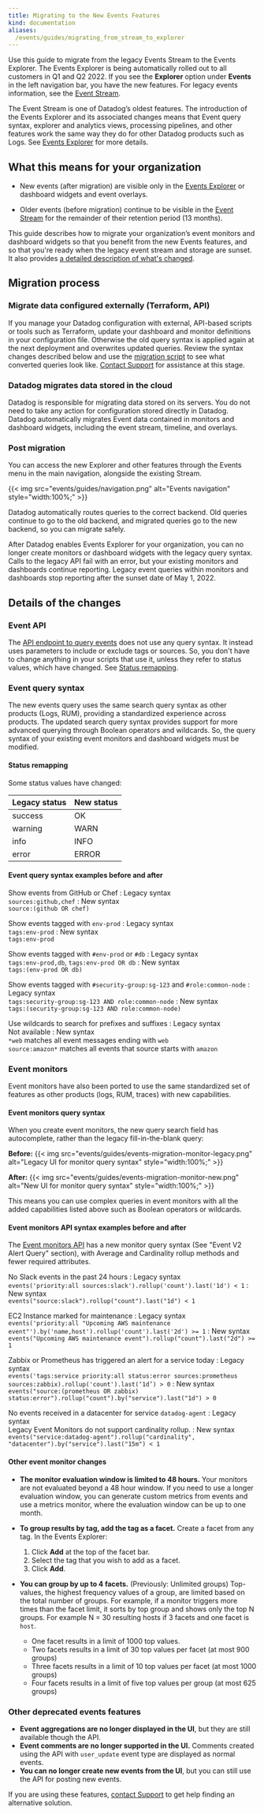 ```yaml
---
title: Migrating to the New Events Features
kind: documentation
aliases:
  /events/guides/migrating_from_stream_to_explorer
---
```


<div class="alert alert-warning">
  Use this guide to migrate from the legacy Events Stream to the Events Explorer. The Events Explorer is being automatically rolled out to all customers in Q1 and Q2 2022. If you see the <b>Explorer</b> option under <b>Events</b> in the left navigation bar, you have the new features. For legacy events information, see the <a href="/events/stream/">Event Stream</a>.</div>

The Event Stream is one of Datadog’s oldest features. The introduction of the Events Explorer and its associated changes means that Event query syntax, explorer and analytics views, processing pipelines, and other features work the same way they do for other Datadog products such as Logs. See [Events Explorer][1] for more details. 

## What this means for your organization

* New events (after migration) are visible only in the [Events Explorer][2] or dashboard widgets and event overlays.

* Older events (before migration) continue to be visible in the [Event Stream][2] for the remainder of their retention period (13 months).

This guide describes how to migrate your organization’s event monitors and dashboard widgets so that you benefit from the new Events features, and so that you're ready when the legacy event stream and storage are sunset. It also provides [a detailed description of what's changed](#details-of-the-changes).

## Migration process

### Migrate data configured externally (Terraform, API)
If you manage your Datadog configuration with external, API-based scripts or tools such as Terraform, update your dashboard and monitor definitions in your configuration file. Otherwise the old query syntax is applied again at the next deployment and overwrites updated queries. Review the syntax changes described below and use the [migration script][3] to see what converted queries look like. [Contact Support][4] for assistance at this stage.

### Datadog migrates data stored in the cloud
Datadog is responsible for migrating data stored on its servers. You do not need to take any action for configuration stored directly in Datadog. Datadog automatically migrates Event data contained in monitors and dashboard widgets, including the event stream, timeline, and overlays.

### Post migration
You can access the new Explorer and other features through the Events menu in the main navigation, alongside the existing Stream.

{{< img src="events/guides/navigation.png" alt="Events navigation" style="width:100%;" >}}

Datadog automatically routes queries to the correct backend. Old queries continue to go to the old backend, and migrated queries go to the new backend, so you can migrate safely. 

After Datadog enables Events Explorer for your organization, you can no longer create monitors or dashboard widgets with the legacy query syntax. Calls to the legacy API fail with an error, but your existing monitors and dashboards continue reporting. Legacy event queries within monitors and dashboards stop reporting after the sunset date of May 1, 2022.

## Details of the changes

### Event API
The [API endpoint to query events][5] does not use any query syntax. It instead uses parameters to include or exclude tags or sources. So, you don't have to change anything in your scripts that use it, unless they refer to status values, which have changed. See [Status remapping](#status-remapping).

### Event query syntax
The new events query uses the same search query syntax as other products (Logs, RUM), providing a standardized experience across products. The updated search query syntax provides support for more advanced querying through Boolean operators and wildcards. So, the query syntax of your existing event monitors and dashboard widgets must be modified.

#### Status remapping

Some status values have changed:

| Legacy status | New status |
|---------------|------------|
| success       | OK         |
| warning       | WARN       |
| info          | INFO       |
| error         | ERROR      |

#### Event query syntax examples before and after 

Show events from GitHub or Chef
: Legacy syntax</br>
`sources:github,chef`
: New syntax </br>
`source:(github OR chef)`

Show events tagged with `env-prod`
: Legacy syntax</br>
`tags:env-prod`
: New syntax </br>
`tags:env-prod`

Show events tagged with `#env-prod` or `#db`
: Legacy syntax</br>
`tags:env-prod,db`, `tags:env-prod OR db`
: New syntax </br>
`tags:(env-prod OR db)`

Show events tagged with `#security-group:sg-123` and `#role:common-node`
: Legacy syntax</br>
`tags:security-group:sg-123 AND role:common-node`
: New syntax </br>
`tags:(security-group:sg-123 AND role:common-node)`

Use wildcards to search for prefixes and suffixes
: Legacy syntax</br>
Not available
: New syntax </br>
`*web` matches all event messages ending with `web`</br>
`source:amazon*` matches all events that source starts with `amazon` 


### Event monitors
Event monitors have also been ported to use the same standardized set of features as other products (logs, RUM, traces) with new capabilities.

#### Event monitors query syntax

When you create event monitors, the new query search field has autocomplete, rather than the legacy fill-in-the-blank query:

**Before:**
{{< img src="events/guides/events-migration-monitor-legacy.png" alt="Legacy UI for monitor query syntax" style="width:100%;" >}}

**After:**
{{< img src="events/guides/events-migration-monitor-new.png" alt="New UI for monitor query syntax" style="width:100%;" >}}

This means you can use complex queries in event monitors with all the added capabilities listed above such as Boolean operators or wildcards.

#### Event monitors API syntax examples before and after

The [Event monitors API][6] has a new monitor query syntax (See "Event V2 Alert Query" section), with Average and Cardinality rollup methods and fewer required attributes. 

No Slack events in the past 24 hours
: Legacy syntax </br>
`events('priority:all sources:slack').rollup('count').last('1d') < 1`
: New syntax </br>
`events("source:slack").rollup("count").last("1d") < 1`

EC2 Instance marked for maintenance
: Legacy syntax </br>
`events('priority:all "Upcoming AWS maintenance event"').by('name,host').rollup('count').last('2d') >= 1`
: New syntax </br>
`events("Upcoming AWS maintenance event").rollup("count").last("2d") >= 1`

Zabbix or Prometheus has triggered an alert for a service today
: Legacy syntax </br>
`events('tags:service priority:all status:error sources:prometheus sources:zabbix).rollup('count').last(‘1d’) > 0`
: New syntax </br>
`events("source:(prometheus OR zabbix) status:error").rollup("count").by("service").last("1d") > 0`

No events received in a datacenter for service `datadog-agent`
: Legacy syntax </br>
Legacy Event Monitors do not support cardinality rollup.
: New syntax </br>
`events("service:datadog-agent").rollup("cardinality", "datacenter").by("service").last("15m") < 1`


#### Other event monitor changes

* **The monitor evaluation window is limited to 48 hours.** Your monitors are not evaluated beyond a 48 hour window. If you need to use a longer evaluation window, you can generate custom metrics from events and use a metrics monitor, where the evaluation window can be up to one month.

* **To group results by tag, add the tag as a facet.** Create a facet from any tag. In the Events Explorer:
  1. Click **Add** at the top of the facet bar.
  2. Select the tag that you wish to add as a facet. 
  3. Click **Add**.

* **You can group by up to 4 facets.** (Previously: Unlimited groups) Top-values, the highest frequency values of a group, are limited based on the total number of groups. For example, if a monitor triggers more times than the facet limit, it sorts by top group and shows only the top N groups. For example N = 30 resulting hosts if 3 facets and one facet is `host`.
  * One facet results in a limit of 1000 top values. 
  * Two facets results in a limit of 30 top values per facet (at most 900 groups)
  * Three facets results in a limit of 10 top values per facet (at most 1000 groups)
  * Four facets results in a limit of five top values per group (at most 625 groups)

### Other deprecated events features

* **Event aggregations are no longer displayed in the UI**, but they are still available though the API.
* **Event comments are no longer supported in the UI.** Comments created using the API with `user_update` event type are displayed as normal events.
* **You can no longer create new events from the UI**, but you can still use the API for posting new events.

If you are using these features, [contact Support][4] to get help finding an alternative solution.


[1]: /events/explorer/
[2]: https://app.datadoghq.com/event/explorer
[3]: https://github.com/DataDog/events-v2-migration-script
[4]: /help/
[5]: /api/latest/events/#query-the-event-stream
[6]: /api/latest/monitors/#create-a-monitor
